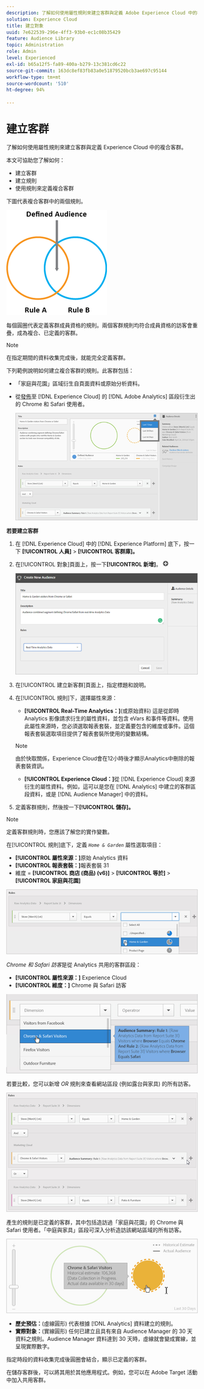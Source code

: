 ```yaml
---
description: 了解如何使用屬性規則來建立客群與定義 Adobe Experience Cloud 中的複合客群。
solution: Experience Cloud
title: 建立對象
uuid: 7e622539-296e-4ff3-93b0-ec1c08b35429
feature: Audience Library
topic: Administration
role: Admin
level: Experienced
exl-id: b65a12f5-fa89-400a-b279-13c381cd6c22
source-git-commit: 163dc8ef83fb83a0e51879520bcb3ae697c95144
workflow-type: tm+mt
source-wordcount: '510'
ht-degree: 94%

---
```


# 建立客群

了解如何使用屬性規則來建立客群與定義 Experience Cloud 中的複合客群。

本文可協助您了解如何：

* 建立客群
* 建立規則
* 使用規則來定義複合客群

下圖代表複合客群中的兩個規則。

![複合客群中的兩個規則](assets/audience_sharing.png)

每個圓圈代表定義客群成員資格的規則。兩個客群規則均符合成員資格的訪客會重疊，成為複合、已定義的客群。

>[!NOTE]
>
>在指定期間的資料收集完成後，就能完全定義客群。

下列範例說明如何建立複合客群的規則。此客群包括：

* 「家庭與花園」區域衍生自頁面資料或原始分析資料。
* 從[發佈](overview.md)至 [!DNL Experience Cloud] 的 [!DNL Adobe Analytics] 區段衍生出的 Chrome 和 Safari 使用者。

  ![為複合客群建立規則](assets/audience_create.png)

**若要建立客群**

1. 在 [!DNL Experience Cloud] 中的 [!DNL Experience Platform] 底下，按一下 **[!UICONTROL 人員]** > **[!UICONTROL 客群庫]。**
1. 在[!UICONTROL 對象]頁面上，按一下&#x200B;**[!UICONTROL 新增]**。 ![新增](assets/add_icon_small.png)

   ![步驟結果](assets/audience_create_new.png)

1. 在[!UICONTROL 建立新客群]頁面上，指定標題和說明。
1. 在[!UICONTROL 規則]下，選擇屬性來源：

   * **[!UICONTROL Real-Time Analytics：]**(或原始資料) 這是從即時 Analytics 影像請求衍生的屬性資料，並包含 eVars 和事件等資料。使用此屬性來源時，您必須選取報表套裝，並定義要包含的維度或事件。這個報表套裝選取項目提供了報表套裝所使用的變數結構。

   >[!NOTE]
   >
   >由於快取關係，Experience Cloud會在12小時後才顯示Analytics中刪除的報表套裝資訊。

   * **[!UICONTROL Experience Cloud：]**&#x200B;從 [!DNL Experience Cloud] 來源衍生的屬性資料。例如，這可以是您在 [!DNL Analytics] 中建立的客群區段資料，或是 [!DNL Audience Manager] 中的資料。

1. 定義客群規則，然後按一下&#x200B;**[!UICONTROL 儲存]。**

>[!NOTE]
>
>定義客群規則時，您應該了解您的實作變數。

在[!UICONTROL 規則]底下，定義 *`Home & Garden`* 屬性選取項目：

* **[!UICONTROL 屬性來源：]**&#x200B;原始 Analytics 資料
* **[!UICONTROL 報表套裝：]**&#x200B;報表套裝 31
* 維度 = **[!UICONTROL 商店 (商品) (v6)]** > **[!UICONTROL 等於]** > **[!UICONTROL 家庭與花園]**

![客群庫中的屬性選擇](assets/home_garden.png)

*Chrome 和 Safari 訪客*&#x200B;是從 Analytics 共用的客群區段：

* **[!UICONTROL 屬性來源：]** Experience Cloud
* **[!UICONTROL 維度：]** Chrome 與 Safari 訪客

![Chrome 與 Safari 的訪客](assets/chrome_safari.png)

若要比較，您可以新增 *OR* 規則來查看網站區段 (例如露台與家具) 的所有訪客。

![適用於客群的 OR 規則](assets/audiences_rule_patio.png)

產生的規則是已定義的客群，其中包括造訪過「家庭與花園」的 Chrome 與 Safari 使用者。「中庭與家具」區段可深入分析造訪該網站區域的所有訪客。

![Experience Cloud 中的已定義客群](assets/defined_audience.png)

* **歷史預估：**(虛線圓形) 代表根據 [!DNL Analytics] 資料建立的規則。
* **實際對象：**(實線圓形) 任何已建立且具有來自 Audience Manager 的 30 天資料之規則。Audience Manager 資料達到 30 天時，虛線就會變成實線，並呈現實際數字。

指定時段的資料收集完成後圓圈會結合，顯示已定義的客群。

在儲存客群後，可以將其用於其他應用程式。例如，您可以在 Adobe Target 活動中加入共用客群。
